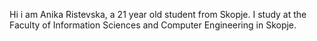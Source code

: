 Hi i am Anika Ristevska, a 21 year old student from Skopje.
I study at the Faculty of Information Sciences and Computer Engineering in Skopje.
